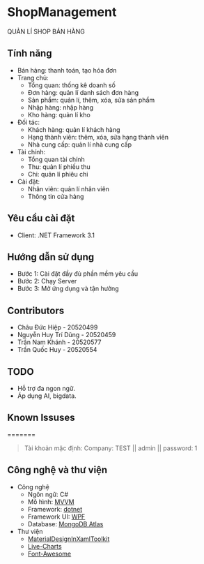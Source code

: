 # ShopManagement 
QUẢN LÍ SHOP BÁN HÀNG

## Tính năng 
- Bán hàng: thanh toán, tạo hóa đơn
- Trang chủ:
	- Tổng quan: thống kê doanh số
	- Đơn hàng: quản lí danh sách đơn hàng
	- Sản phẩm: quản lí, thêm, xóa, sửa sản phẩm
	- Nhập hàng: nhập hàng
	- Kho hàng: quản lí kho
- Đối tác:
	- Khách hàng: quản lí khách hàng
	- Hạng thành viên: thêm, xóa, sửa hạng thành viên
	- Nhà cung cấp: quản lí nhà cung cấp
- Tài chính:
	- Tổng quan tài chính
	- Thu: quản lí phiếu thu
	- Chi: quản lí phiêu chi
- Cài đặt:
	- Nhân viên: quản lí nhân viên
	- Thông tin cửa hàng
## Yêu cầu cài đặt 
- Client: .NET Framework 3.1

## Hướng dẫn sử dụng 
- Bước 1: Cài đặt đầy đủ phần mềm yêu cầu
- Bước 2: Chạy Server
- Bước 3: Mở ứng dụng và tận hưởng

## Contributors 
- Châu Đức Hiệp - 20520499
- Nguyễn Huy Trí Dũng - 20520459
- Trần Nam Khánh - 20520577
- Trần Quốc Huy - 20520554

## TODO 
- Hỗ trợ đa ngon ngữ.
- Áp dụng AI, bigdata.
## Known Issuses 

=======
>Tài khoản mặc định:
>Company: TEST ||
> admin ||
> password: 1


## Công nghệ và thư viện 
- Công nghệ
  - Ngôn ngữ: C#
  - Mô hình: [MVVM](https://docs.microsoft.com/en-us/archive/msdn-magazine/2009/february/patterns-wpf-apps-with-the-model-view-viewmodel-design-pattern)
  - Framework: [dotnet](https://github.com/dotnet)
  - Framework UI: [WPF](https://github.com/dotnet/wpf)
  - Database: [MongoDB Atlas](https://www.mongodb.com/cloud/atlas)
- Thư viện
  - [MaterialDesignInXamlToolkit](https://github.com/MaterialDesignInXAML/MaterialDesignInXamlToolkit)
  - [Live-Charts](https://github.com/Live-Charts/Live-Charts)
  - [Font-Awesome](https://github.com/FortAwesome/Font-Awesome)
